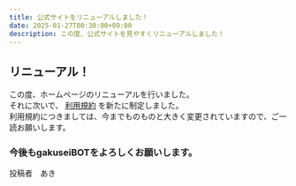 ```yaml
---
title: 公式サイトをリニューアルしました！
date: 2025-01-27T00:30:00+09:00
description: この度、公式サイトを見やすくリニューアルしました！
---
```


## リニューアル！
この度、ホームページのリニューアルを行いました。  
それに次いで、 [利用規約](https://gakuseibot.pkopko.jp/tos) を新たに制定しました。  
利用規約につきましては、今までものものと大きく変更されていますので、ご一読お願いします。  
### 今後もgakuseiBOTをよろしくお願いします。  
投稿者　あき
